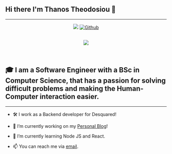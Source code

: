 ## Hi there I'm Thanos Theodosiou 👋

<hr>
<center>

![](https://visitor-badge.laobi.icu/badge?page_id=theodosiouth) [![Github](https://img.shields.io/github/followers/theodosiouth?label=Followers&logo=Github)](https://github.com/theodosiouth)

</center>

<center>
<br />
<div>
<a href="https://readme-stats-cfgj2cxdy.vercel.app/api?username=theodosiouth&count_private=true&show_icons=true&theme=tokyonight">
  <img  align="center" src="https://readme-stats-cfgj2cxdy.vercel.app/api?username=theodosiouth&count_private=true&show_icons=true&theme=tokyonight" />
</a>
</div>
</center>

<br />
<br />

## 🎓 I am a Software Engineer with a BSc in Computer Science, that has a passion for solving difficult problems and making the Human-Computer interaction easier.

<hr>

- 🛠️ I work as a Backend developer for Desquared!
- 🔭 I’m currently working on my [Personal Blog][website]!
- 🌱 I’m currently learning Node JS and React.
- 📫 You can reach me via [email](mailto:thanosthd@gmail.com?subject=[GitHub]).

  <br />
  <br />

[website]: https://thanostheo.github.io/

